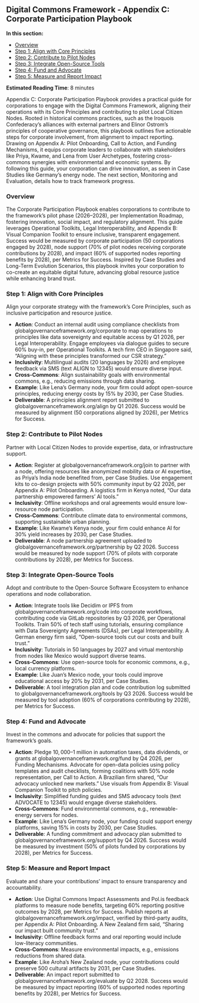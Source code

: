 ## Digital Commons Framework - Appendix C: Corporate Participation Playbook

**In this section:**
- [Overview](#overview)
- [Step 1: Align with Core Principles](#step-1-align-with-core-principles)
- [Step 2: Contribute to Pilot Nodes](#step-2-contribute-to-pilot-nodes)
- [Step 3: Integrate Open-Source Tools](#step-3-integrate-open-source-tools)
- [Step 4: Fund and Advocate](#step-4-fund-and-advocate)
- [Step 5: Measure and Report Impact](#step-5-measure-and-report-impact)

**Estimated Reading Time**: 8 minutes

Appendix C: Corporate Participation Playbook provides a practical guide for corporations to engage with the Digital Commons Framework, aligning their operations with its Core Principles and contributing to pilot Local Citizen Nodes. Rooted in historical commons practices, such as the Iroquois Confederacy’s alliances with external partners and Elinor Ostrom’s principles of cooperative governance, this playbook outlines five actionable steps for corporate involvement, from alignment to impact reporting. Drawing on Appendix A: Pilot Onboarding, Call to Action, and Funding Mechanisms, it equips corporate leaders to collaborate with stakeholders like Priya, Kwame, and Lena from User Archetypes, fostering cross-commons synergies with environmental and economic systems. By following this guide, your corporation can drive innovation, as seen in Case Studies like Germany’s energy node. The next section, Monitoring and Evaluation, details how to track framework progress.

### <a id="overview"></a>Overview
The Corporate Participation Playbook enables corporations to contribute to the framework’s pilot phase (2026–2028), per Implementation Roadmap, fostering innovation, social impact, and regulatory alignment. This guide leverages Operational Toolkits, Legal Interoperability, and Appendix B: Visual Companion Toolkit to ensure inclusive, transparent engagement. Success would be measured by corporate participation (50 corporations engaged by 2028), node support (70% of pilot nodes receiving corporate contributions by 2028), and impact (60% of supported nodes reporting benefits by 2028), per Metrics for Success. Inspired by Case Studies and Long-Term Evolution Scenarios, this playbook invites your corporation to co-create an equitable digital future, advancing global resource justice while enhancing brand trust.

### <a id="step-1-align-with-core-principles"></a>Step 1: Align with Core Principles
Align your corporate strategy with the framework’s Core Principles, such as inclusive participation and resource justice.
- **Action**: Conduct an internal audit using compliance checklists from globalgovernanceframework.org/corporate to map operations to principles like data sovereignty and equitable access by Q1 2026, per Legal Interoperability. Engage employees via dialogue guides to secure 60% buy-in, per Operational Toolkits. A tech firm CEO in Singapore said, “Aligning with these principles transformed our CSR strategy.”
- **Inclusivity**: Multilingual audits (20 languages by 2026) and employee feedback via SMS (text ALIGN to 12345) would ensure diverse input.
- **Cross-Commons**: Align sustainability goals with environmental commons, e.g., reducing emissions through data sharing.
- **Example**: Like Lena’s Germany node, your firm could adopt open-source principles, reducing energy costs by 15% by 2030, per Case Studies.
- **Deliverable**: A principles alignment report submitted to globalgovernanceframework.org/align by Q1 2026.
Success would be measured by alignment (50 corporations aligned by 2026), per Metrics for Success.

### <a id="step-2-contribute-to-pilot-nodes"></a>Step 2: Contribute to Pilot Nodes
Partner with Local Citizen Nodes to provide expertise, data, or infrastructure support.
- **Action**: Register at globalgovernanceframework.org/join to partner with a node, offering resources like anonymized mobility data or AI expertise, as Priya’s India node benefited from, per Case Studies. Use engagement kits to co-design projects with 50% community input by Q2 2026, per Appendix A: Pilot Onboarding. A logistics firm in Kenya noted, “Our data partnership empowered farmers’ AI tools.”
- **Inclusivity**: Offline workshops and oral agreements would ensure low-resource node participation.
- **Cross-Commons**: Contribute climate data to environmental commons, supporting sustainable urban planning.
- **Example**: Like Kwame’s Kenya node, your firm could enhance AI for 30% yield increases by 2030, per Case Studies.
- **Deliverable**: A node partnership agreement uploaded to globalgovernanceframework.org/partnership by Q2 2026.
Success would be measured by node support (70% of pilots with corporate contributions by 2028), per Metrics for Success.

### <a id="step-3-integrate-open-source-tools"></a>Step 3: Integrate Open-Source Tools
Adopt and contribute to the Open-Source Software Ecosystem to enhance operations and node collaboration.
- **Action**: Integrate tools like Decidim or IPFS from globalgovernanceframework.org/code into corporate workflows, contributing code via GitLab repositories by Q3 2026, per Operational Toolkits. Train 50% of tech staff using tutorials, ensuring compliance with Data Sovereignty Agreements (DSAs), per Legal Interoperability. A German energy firm said, “Open-source tools cut our costs and built trust.”
- **Inclusivity**: Tutorials in 50 languages by 2027 and virtual mentorship from nodes like Mexico would support diverse teams.
- **Cross-Commons**: Use open-source tools for economic commons, e.g., local currency platforms.
- **Example**: Like Juan’s Mexico node, your tools could improve educational access by 20% by 2031, per Case Studies.
- **Deliverable**: A tool integration plan and code contribution log submitted to globalgovernanceframework.org/tools by Q3 2026.
Success would be measured by tool adoption (60% of corporations contributing by 2028), per Metrics for Success.

### <a id="step-4-fund-and-advocate"></a>Step 4: Fund and Advocate
Invest in the commons and advocate for policies that support the framework’s goals.
- **Action**: Pledge $10,000–$1 million in automation taxes, data dividends, or grants at globalgovernanceframework.org/fund by Q4 2026, per Funding Mechanisms. Advocate for open-data policies using policy templates and audit checklists, forming coalitions with 50% node representation, per Call to Action. A Brazilian firm shared, “Our advocacy unlocked new markets.” Use visuals from Appendix B: Visual Companion Toolkit to pitch policies.
- **Inclusivity**: Simplified funding guides and SMS advocacy tools (text ADVOCATE to 12345) would engage diverse stakeholders.
- **Cross-Commons**: Fund environmental commons, e.g., renewable-energy servers for nodes.
- **Example**: Like Lena’s Germany node, your funding could support energy platforms, saving 15% in costs by 2030, per Case Studies.
- **Deliverable**: A funding commitment and advocacy plan submitted to globalgovernanceframework.org/support by Q4 2026.
Success would be measured by investment (50% of pilots funded by corporations by 2028), per Metrics for Success.

### <a id="step-5-measure-and-report-impact"></a>Step 5: Measure and Report Impact
Evaluate and share your contributions’ impact to ensure transparency and accountability.
- **Action**: Use Digital Commons Impact Assessments and Pol.is feedback platforms to measure node benefits, targeting 60% reporting positive outcomes by 2028, per Metrics for Success. Publish reports at globalgovernanceframework.org/impact, verified by third-party audits, per Appendix A: Pilot Onboarding. A New Zealand firm said, “Sharing our impact built community trust.”
- **Inclusivity**: Offline feedback forms and oral reporting would include low-literacy communities.
- **Cross-Commons**: Measure environmental impacts, e.g., emissions reductions from shared data.
- **Example**: Like Aroha’s New Zealand node, your contributions could preserve 500 cultural artifacts by 2031, per Case Studies.
- **Deliverable**: An impact report submitted to globalgovernanceframework.org/evaluate by Q2 2028.
Success would be measured by impact reporting (60% of supported nodes reporting benefits by 2028), per Metrics for Success.
